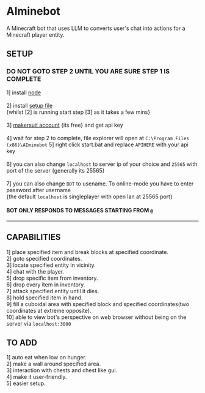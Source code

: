 # AIminebot
A Minecraft bot that uses LLM to converts user's chat into actions for a Minecraft player entity.
## SETUP

### DO NOT GOTO STEP 2 UNTIL YOU ARE SURE STEP 1 IS COMPLETE

1] install [node](https://nodejs.org/en/download)<br><br>
2] install [setup file](https://github.com/Seshrut/AIminebot/releases) <br>
{whilst [2] is running start step [3] as it takes a few mins}<br><br>
3] [makersuit account](https://makersuite.google.com/) {its free} and get api key<br><br>
4] wait for step 2 to complete, file explorer will open at `C:\Program Files (x86)\AIminebot`
5] right click start.bat and replace `APIHERE` with your api key<br><br>
6] you can also change `localhost` to server ip of your choice and `25565` with port of the server {generally its 25565}<br><br>
7] you can also change `BOT` to usename. To online-mode you have to enter password after username<br>
{the default `localhost` is singleplayer with open lan at 25565 port}<br>

#### BOT ONLY RESPONDS TO MESSAGES STARTING FROM `@`
<hr>

## CAPABILITIES
1] place specified item and break blocks at specified coordinate.<br>
2] goto specified coordinates.<br>
3] locate specified entity in vicinity.<br>
4] chat with the player.<br>
5] drop specific item from inventory.<br>
6] drop every item in inventory.<br>
7] attack specified entity until it dies.<br>
8] hold specified item in hand.<br>
9] fill a cuboidal area with specified block and specified coordinates(two coordinates at extreme opposite).<br>
10] able to view bot's perspective on web browser without being on the server via `localhost:3000`

## TO ADD
1] auto eat when low on hunger.<br>
2] make a wall around specified area.<br>
3] interaction with chests and chest like gui.<br>
4] make it user-friendly.<br>
5] easier setup.

